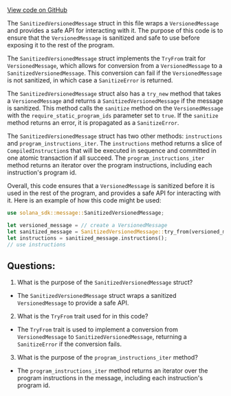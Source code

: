 [View code on GitHub](https://github.com/solana-labs/solana/blob/master/sdk/program/src/message/versions/sanitized.rs)

The `SanitizedVersionedMessage` struct in this file wraps a `VersionedMessage` and provides a safe API for interacting with it. The purpose of this code is to ensure that the `VersionedMessage` is sanitized and safe to use before exposing it to the rest of the program. 

The `SanitizedVersionedMessage` struct implements the `TryFrom` trait for `VersionedMessage`, which allows for conversion from a `VersionedMessage` to a `SanitizedVersionedMessage`. This conversion can fail if the `VersionedMessage` is not sanitized, in which case a `SanitizeError` is returned. 

The `SanitizedVersionedMessage` struct also has a `try_new` method that takes a `VersionedMessage` and returns a `SanitizedVersionedMessage` if the message is sanitized. This method calls the `sanitize` method on the `VersionedMessage` with the `require_static_program_ids` parameter set to `true`. If the `sanitize` method returns an error, it is propagated as a `SanitizeError`. 

The `SanitizedVersionedMessage` struct has two other methods: `instructions` and `program_instructions_iter`. The `instructions` method returns a slice of `CompiledInstruction`s that will be executed in sequence and committed in one atomic transaction if all succeed. The `program_instructions_iter` method returns an iterator over the program instructions, including each instruction's program id. 

Overall, this code ensures that a `VersionedMessage` is sanitized before it is used in the rest of the program, and provides a safe API for interacting with it. Here is an example of how this code might be used:

```rust
use solana_sdk::message::SanitizedVersionedMessage;

let versioned_message = // create a VersionedMessage
let sanitized_message = SanitizedVersionedMessage::try_from(versioned_message)?;
let instructions = sanitized_message.instructions();
// use instructions
```
## Questions: 
 1. What is the purpose of the `SanitizedVersionedMessage` struct?
- The `SanitizedVersionedMessage` struct wraps a sanitized `VersionedMessage` to provide a safe API.

2. What is the `TryFrom` trait used for in this code?
- The `TryFrom` trait is used to implement a conversion from `VersionedMessage` to `SanitizedVersionedMessage`, returning a `SanitizeError` if the conversion fails.

3. What is the purpose of the `program_instructions_iter` method?
- The `program_instructions_iter` method returns an iterator over the program instructions in the message, including each instruction's program id.